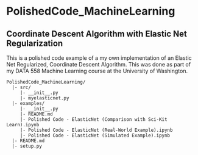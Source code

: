 PolishedCode_MachineLearning
=============================

Coordinate Descent Algorithm with Elastic Net Regularization
--------------------------------------------------------------

This is a polished code example of a my own implementation of an Elastic Net Regularized, Coordinate Descent Algorithm.  This was done as part of my DATA 558 Machine Learning course at the University of Washington.

```
PolishedCode_MachineLearning/
  |- src/
     |- __init__.py
     |- myelasticnet.py
  |- examples/
     |- __init__.py
     |- README.md
     |- Polished Code - ElasticNet (Comparison with Sci-Kit Learn).ipynb
     |- Polished Code - ElasticNet (Real-World Example).ipynb
     |- Polished Code - ElasticNet (Simulated Example).ipynb
  |- README.md
  |- setup.py
```

